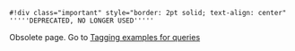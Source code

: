 
    #!div class="important" style="border: 2pt solid; text-align: center"
    '''''DEPRECATED, NO LONGER USED'''''


Obsolete page. Go to [Tagging examples for queries](QueryTaggingExamples)